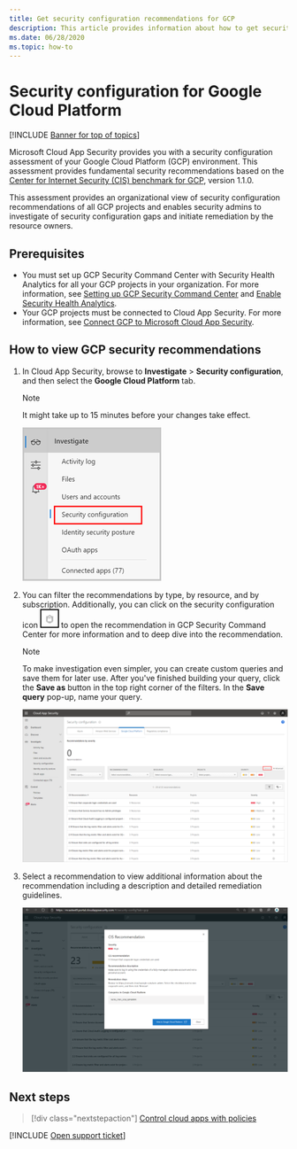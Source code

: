 ```yaml
---
title: Get security configuration recommendations for GCP
description: This article provides information about how to get security configuration recommendations in Cloud App Security by integrating with Google Cloud Platform.
ms.date: 06/28/2020
ms.topic: how-to
---
```

# Security configuration for Google Cloud Platform

[!INCLUDE [Banner for top of topics](includes/banner.md)]

Microsoft Cloud App Security provides you with a security configuration assessment of your Google Cloud Platform (GCP) environment. This assessment provides fundamental security recommendations based on the [Center for Internet Security (CIS) benchmark for GCP](https://www.cisecurity.org/benchmark/google_cloud_computing_platform/), version 1.1.0.

This assessment provides an organizational view of security configuration recommendations of all GCP projects and enables security admins to investigate of security configuration gaps and initiate remediation by the resource owners.

## Prerequisites

- You must set up GCP Security Command Center with Security Health Analytics for all your GCP projects in your organization. For more information, see [Setting up GCP Security Command Center](https://cloud.google.com/security-command-center/docs/quickstart-scc-setup) and [Enable Security Health Analytics](https://cloud.google.com/security-command-center/docs/how-to-use-security-health-analytics).
- Your GCP projects must be connected to Cloud App Security. For more information, see [Connect GCP to Microsoft Cloud App Security](connect-google-gcp-to-microsoft-cloud-app-security.md).

## How to view GCP security recommendations

1. In Cloud App Security, browse to **Investigate** > **Security configuration**, and then select the **Google Cloud Platform** tab.

    > [!NOTE]
    > It might take up to 15 minutes before your changes take effect.

    ![security configuration menu](media/security-configuration-menu.png)

1. You can filter the recommendations by type, by resource, and by subscription. Additionally, you can click on the security configuration icon ![ASC icon](media/asc-icon.png) to open the recommendation in GCP Security Command Center for more information and to deep dive into the recommendation.

    > [!NOTE]
    > To make investigation even simpler, you can create custom queries and save them for later use. After you've finished building your query, click the **Save as** button in the top right corner of the filters. In the **Save query** pop-up, name your query.

    ![security configuration](media/security-configuration-gcp.png)

1. Select a recommendation to view additional information about the recommendation including a description and detailed remediation guidelines.

    ![security configuration recommendation](media/security-configuration-gcp-details.png)

## Next steps

> [!div class="nextstepaction"]
> [Control cloud apps with policies](control-cloud-apps-with-policies.md)

[!INCLUDE [Open support ticket](includes/support.md)]
